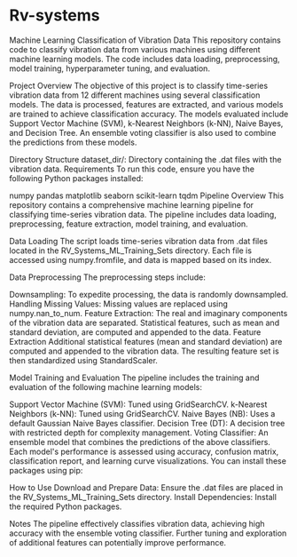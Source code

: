 # Rv-systems
Machine Learning Classification of Vibration Data
This repository contains code to classify vibration data from various machines using different machine learning models. The code includes data loading, preprocessing, model training, hyperparameter tuning, and evaluation.

Project Overview
The objective of this project is to classify time-series vibration data from 12 different machines using several classification models. The data is processed, features are extracted, and various models are trained to achieve classification accuracy. The models evaluated include Support Vector Machine (SVM), k-Nearest Neighbors (k-NN), Naive Bayes, and Decision Tree. An ensemble voting classifier is also used to combine the predictions from these models.

Directory Structure
dataset_dir/: Directory containing the .dat files with the vibration data.
Requirements
To run this code, ensure you have the following Python packages installed:

numpy
pandas
matplotlib
seaborn
scikit-learn
tqdm
Pipeline Overview
This repository contains a comprehensive machine learning pipeline for classifying time-series vibration data. The pipeline includes data loading, preprocessing, feature extraction, model training, and evaluation.

Data Loading
The script loads time-series vibration data from .dat files located in the RV_Systems_ML_Training_Sets directory. Each file is accessed using numpy.fromfile, and data is mapped based on its index.

Data Preprocessing
The preprocessing steps include:

Downsampling: To expedite processing, the data is randomly downsampled.
Handling Missing Values: Missing values are replaced using numpy.nan_to_num.
Feature Extraction: The real and imaginary components of the vibration data are separated. Statistical features, such as mean and standard deviation, are computed and appended to the data.
Feature Extraction
Additional statistical features (mean and standard deviation) are computed and appended to the vibration data. The resulting feature set is then standardized using StandardScaler.

Model Training and Evaluation
The pipeline includes the training and evaluation of the following machine learning models:

Support Vector Machine (SVM): Tuned using GridSearchCV.
k-Nearest Neighbors (k-NN): Tuned using GridSearchCV.
Naive Bayes (NB): Uses a default Gaussian Naive Bayes classifier.
Decision Tree (DT): A decision tree with restricted depth for complexity management.
Voting Classifier: An ensemble model that combines the predictions of the above classifiers.
Each model's performance is assessed using accuracy, confusion matrix, classification report, and learning curve visualizations. You can install these packages using pip:

How to Use
Download and Prepare Data: Ensure the .dat files are placed in the RV_Systems_ML_Training_Sets directory.
Install Dependencies: Install the required Python packages.

Notes
The pipeline effectively classifies vibration data, achieving high accuracy with the ensemble voting classifier.
Further tuning and exploration of additional features can potentially improve performance.
